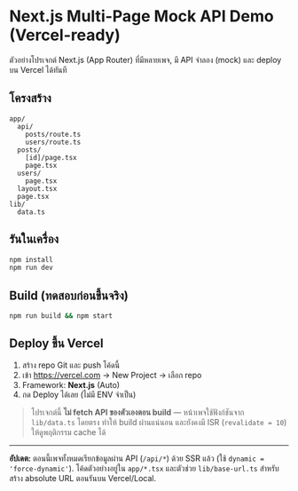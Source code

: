 # Next.js Multi-Page Mock API Demo (Vercel-ready)

ตัวอย่างโปรเจกต์ Next.js (App Router) ที่มีหลายเพจ, มี API จำลอง (mock) และ deploy บน Vercel ได้ทันที

## โครงสร้าง
```
app/
  api/
    posts/route.ts
    users/route.ts
  posts/
    [id]/page.tsx
    page.tsx
  users/
    page.tsx
  layout.tsx
  page.tsx
lib/
  data.ts
```

## รันในเครื่อง
```bash
npm install
npm run dev
```

## Build (ทดสอบก่อนขึ้นจริง)
```bash
npm run build && npm start
```

## Deploy ขึ้น Vercel
1. สร้าง repo Git และ push โค้ดนี้
2. เข้า https://vercel.com → New Project → เลือก repo
3. Framework: **Next.js** (Auto)
4. กด Deploy ได้เลย (ไม่มี ENV จำเป็น)

> โปรเจกต์นี้ **ไม่ fetch API ของตัวเองตอน build** — หน้าเพจใช้ฟังก์ชันจาก `lib/data.ts` โดยตรง ทำให้ build ผ่านแน่นอน และยังคงมี ISR (`revalidate = 10`) ให้ดูพฤติกรรม cache ได้

---

**อัปเดต:** ตอนนี้เพจทั้งหมดเรียกข้อมูลผ่าน API (`/api/*`) ด้วย SSR แล้ว (ใช้ `dynamic = 'force-dynamic'`).
โค้ดตัวอย่างอยู่ใน `app/*.tsx` และตัวช่วย `lib/base-url.ts` สำหรับสร้าง absolute URL ตอนรันบน Vercel/Local.
